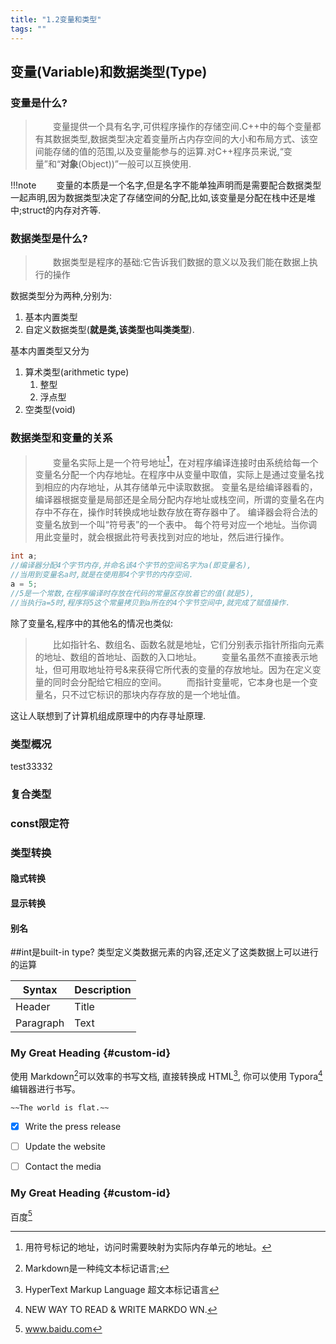 ```yaml
---
title: "1.2变量和类型"
tags: ""
---
```


## 变量(Variable)和数据类型(Type)

### 变量是什么?
>&emsp;&emsp;变量提供一个具有名字,可供程序操作的存储空间.C++中的每个变量都有其数据类型,数据类型决定着变量所占内存空间的大小和布局方式、该空间能存储的值的范围,以及变量能参与的运算.对C++程序员来说,“变量”和“**对象**(Object))”一般可以互换使用.

!!!note
    &emsp;&emsp;变量的本质是一个名字,但是名字不能单独声明而是需要配合数据类型一起声明,因为数据类型决定了存储空间的分配,比如,该变量是分配在栈中还是堆中;struct的内存对齐等.

### 数据类型是什么?
>&emsp;&emsp;数据类型是程序的基础:它告诉我们数据的意义以及我们能在数据上执行的操作

数据类型分为两种,分别为:
1. 基本内置类型
2. 自定义数据类型(**就是类,该类型也叫类类型**).

基本内置类型又分为
1. 算术类型(arithmetic type)
   1. 整型
   2. 浮点型
2. 空类型(void)

### 数据类型和变量的关系
>&emsp;&emsp;变量名实际上是一个符号地址[^1]，在对程序编译连接时由系统给每一个变量名分配一个内存地址。在程序中从变量中取值，实际上是通过变量名找到相应的内存地址，从其存储单元中读取数据。
变量名是给编译器看的，编译器根据变量是局部还是全局分配内存地址或栈空间，所谓的变量名在内存中不存在，操作时转换成地址数存放在寄存器中了。
编译器会将合法的变量名放到一个叫“符号表”的一个表中。
每个符号对应一个地址。当你调用此变量时，就会根据此符号表找到对应的地址，然后进行操作。

```C++
int a;
//编译器分配4个字节内存,并命名该4个字节的空间名字为a(即变量名),
//当用到变量名a时,就是在使用那4个字节的内存空间.
a = 5;
//5是一个常数,在程序编译时存放在代码的常量区存放着它的值(就是5),
//当执行a=5时,程序将5这个常量拷贝到a所在的4个字节空间中,就完成了赋值操作.
```

除了变量名,程序中的其他名的情况也类似:
>&emsp;&emsp;比如指针名、数组名、函数名就是地址，它们分别表示指针所指向元素的地址、数组的首地址、函数的入口地址。
&emsp;&emsp;变量名虽然不直接表示地址，但可用取地址符号&来获得它所代表的变量的存放地址。因为在定义变量的同时会分配给它相应的空间。
&emsp;&emsp;而指针变量呢，它本身也是一个变量名，只不过它标识的那块内存存放的是一个地址值。

这让人联想到了计算机组成原理中的内存寻址原理.
[^1]: 用符号标记的地址，访问时需要映射为实际内存单元的地址。

### 类型概况
test33332

### 复合类型

### const限定符
### 类型转换
#### 隐式转换
#### 显示转换

#### 别名
##int是built-in type?
类型定义类数据元素的内容,还定义了这类数据上可以进行的运算

| Syntax | Description |
| ----------- | ----------- |
| Header | Title |
| Paragraph | Text |



### My Great Heading {#custom-id}

使用 Markdown[^nmb]可以效率的书写文档, 直接转换成 HTML[^nma], 你可以使用 Typora[^T] 编辑器进行书写。




	~~The world is flat.~~
  
  - [x] Write the press release
- [ ] Update the website
- [ ] Contact the media



### My Great Heading {#custom-id}
  [^nmb]:Markdown是一种纯文本标记语言;
[^nma]:HyperText Markup Language 超文本标记语言
[^T]:NEW WAY TO READ & WRITE MARKDO WN.


百度[^3]
[^3]:www.baidu.com
